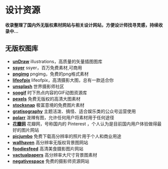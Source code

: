 # 设计资源

**收录整理了国内外无版权素材网站与相关设计网站，方便设计师找寻灵感，持续收录中...**

## 无版权图库

- [**unDraw**](https://undraw.co/illustrations) illustrations，高质量的矢量插图图库
- [**ssyer**](https://www.ssyer.com/home) ssyer，百万免费素材,可商用
- [**pngimg**](https://www.pngimg.com) pngimg，免费的png格式素材
- [**lifeofpix**](https://www.lifeofpix.com/) lifeofpix，高清摄影大图，总有一款适合你
- [**unsplash**](https://unsplash.com) 世界摄影师社区
- [**soogif**](http://www.soogif.com) 时下热点内容的GIF动图资源库
- [**pexels**](https://www.pexels.com/) 免费无版权的高清大图素材
- [**stocksnap**](https://stocksnap.io/) 极富意境的免费图片素材
- [**gratisography**](https://gratisography.com/) 主题活泼、搞怪、适合娱乐类的公众号运营使用
- [**polarr**](http://www.polayoutu.com/collections) 泼辣有图，允许任何用户将素材用于任何途径
- [**花瓣网**](https://huaban.com/) 花瓣网，号称国内的 Pinterest ，个人认为是目前国内用户体验做得最好的图片网站
- [**picjumbo**](https://picjumbo.com/) 免费下载高分辨率的照片用于个人和商业用途
- [**wallhaven**](https://wallhaven.cc/) 高分辨率无版权背景图网站
- [**foodiesfeed**](https://www.foodiesfeed.com/) 高清美食摄影图片网站
- [**vactualpapers**](https://www.vactualpapers.com/) 高分辨率大尺寸背景图素材
- [**negativespace**](https://negativespace.co/) 免费的摄影师资源网站

